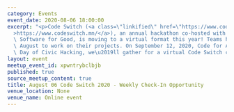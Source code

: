 ```yaml
---
category: Events
event_date: 2020-08-06 18:00:00
excerpt: "<p>Code Switch (<a class=\"linkified\" href=\"https://www.codeswitch.mn/\"\
  >https://www.codeswitch.mn/</a>), an annual hackathon co-hosted with Techquity and\
  \ Software for Good, is moving to a virtual format this year! Teams have July and\
  \ August to work on their projects. On September 12, 2020, Code for America's National\
  \ Day of Civic Hacking, we\u2019ll gather for a virtual Code Switch celebration!</p>"
layout: event
meetup_event_id: xpwntrybclbjb
published: true
source_meetup_content: true
title: August 06 Code Switch 2020 - Weekly Check-In Opportunity
venue_location: None
venue_name: Online event
---
```


